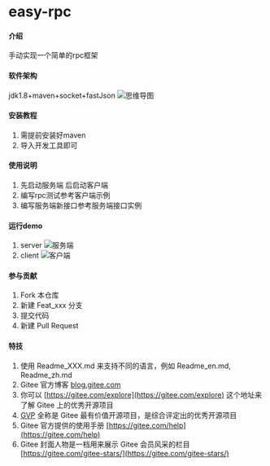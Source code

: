 # easy-rpc

#### 介绍
手动实现一个简单的rpc框架

#### 软件架构
jdk1.8+maven+socket+fastJson
![思维导图](https://images.gitee.com/uploads/images/2021/0331/221757_8df57b82_5489834.png "屏幕截图.png")

#### 安装教程

1. 需提前安装好maven
1. 导入开发工具即可


#### 使用说明

1.  先启动服务端 后启动客户端
2.  编写rpc测试参考客户端示例
3.  编写服务端新接口参考服务端接口实例  

#### 运行demo
1. server
![服务端](https://images.gitee.com/uploads/images/2021/0331/222322_376b61ed_5489834.png "屏幕截图.png")
2. client
![客户端](https://images.gitee.com/uploads/images/2021/0331/222248_f2f2c51a_5489834.png "屏幕截图.png")

#### 参与贡献

1.  Fork 本仓库
2.  新建 Feat_xxx 分支
3.  提交代码
4.  新建 Pull Request


#### 特技

1.  使用 Readme\_XXX.md 来支持不同的语言，例如 Readme\_en.md, Readme\_zh.md
2.  Gitee 官方博客 [blog.gitee.com](https://blog.gitee.com)
3.  你可以 [https://gitee.com/explore](https://gitee.com/explore) 这个地址来了解 Gitee 上的优秀开源项目
4.  [GVP](https://gitee.com/gvp) 全称是 Gitee 最有价值开源项目，是综合评定出的优秀开源项目
5.  Gitee 官方提供的使用手册 [https://gitee.com/help](https://gitee.com/help)
6.  Gitee 封面人物是一档用来展示 Gitee 会员风采的栏目 [https://gitee.com/gitee-stars/](https://gitee.com/gitee-stars/)

